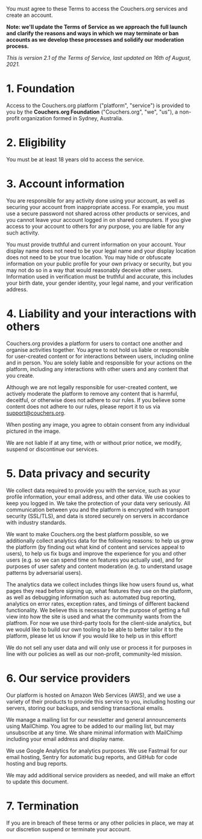 You must agree to these Terms to access the Couchers.org services and create an account.

**Note: we'll update the Terms of Service as we approach the full launch and clarify the reasons and ways in which we may terminate or ban accounts as we develop these processes and solidify our moderation process.**

*This is version 2.1 of the Terms of Service, last updated on 16th of August, 2021.*

# 1. Foundation

Access to the Couchers.org platform ("platform", "service") is provided to you by the **Couchers.org Foundation** ("Couchers.org", "we", "us"), a non-profit organization formed in Sydney, Australia.


# 2. Eligibility

You must be at least 18 years old to access the service.


# 3. Account information

You are responsible for any activity done using your account, as well as securing your account from inappropriate access. For example, you must use a secure password not shared across other products or services, and you cannot leave your account logged in on shared computers. If you give access to your account to others for any purpose, you are liable for any such activity.

You must provide truthful and current information on your account. Your display name does not need to be your legal name and your display location does not need to be your true location. You may hide or obfuscate information on your public profile for your own privacy or security, but you may not do so in a way that would reasonably deceive other users. Information used in verification must be truthful and accurate, this includes your birth date, your gender identity, your legal name, and your verification address.


# 4. Liability and your interactions with others

Couchers.org provides a platform for users to contact one another and organise activities together. You agree to not hold us liable or responsible for user-created content or for interactions between users, including online and in person. You are solely liable and responsible for your actions on the platform, including any interactions with other users and any content that you create.

Although we are not legally responsible for user-created content, we actively moderate the platform to remove any content that is harmful, deceitful, or otherwise does not adhere to our rules. If you believe some content does not adhere to our rules, please report it to us via support@couchers.org.

When posting any image, you agree to obtain consent from any individual pictured in the image.

We are not liable if at any time, with or without prior notice, we modify, suspend or discontinue our services.


# 5. Data privacy and security

We collect data required to provide you with the service, such as your profile information, your email address, and other data. We use cookies to keep you logged in. We take the protection of your data very seriously. All communication between you and the platform is encrypted with transport security (SSL/TLS), and data is stored securely on servers in accordance with industry standards.

We want to make Couchers.org the best platform possible, so we additionally collect analytics data for the following reasons: to help us grow the platform (by finding out what kind of content and services appeal to users), to help us fix bugs and improve the experience for you and other users (e.g. so we can spend time on features you actually use), and for purposes of user safety and content moderation (e.g. to understand usage patterns by adversarial users).

The analytics data we collect includes things like how users found us, what pages they read before signing up, what features they use on the platform, as well as debugging information such as: automated bug reporting, analytics on error rates, exception rates, and timings of different backend functionality. We believe this is necessary for the purpose of getting a full view into how the site is used and what the community wants from the platfrom. For now we use third-party tools for the client-side analytics, but we would like to build our own tooling to be able to better tailor it to the platform, please let us know if you would like to help us in this effort!

We do not sell any user data and will only use or process it for purposes in line with our policies as well as our non-profit, community-led mission.


# 6. Our service providers

Our platform is hosted on Amazon Web Services (AWS), and we use a variety of their products to provide this service to you, including hosting our servers, storing our backups, and sending transactional emails.

We manage a mailing list for our newsletter and general announcements using MailChimp. You agree to be added to our mailing list, but may unsubscribe at any time. We share minimal information with MailChimp including your email address and display name.

We use Google Analytics for analytics purposes. We use Fastmail for our email hosting, Sentry for automatic bug reports, and GitHub for code hosting and bug reports.

We may add additional service providers as needed, and will make an effort to update this document.

# 7. Termination

If you are in breach of these terms or any other policies in place, we may at our discretion suspend or terminate your account.
